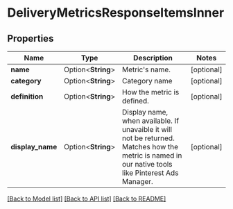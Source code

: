 # DeliveryMetricsResponseItemsInner

## Properties

Name | Type | Description | Notes
------------ | ------------- | ------------- | -------------
**name** | Option<**String**> | Metric's name. | [optional]
**category** | Option<**String**> | Category name | [optional]
**definition** | Option<**String**> | How the metric is defined. | [optional]
**display_name** | Option<**String**> | Display name, when available. If unavaible it will not be returned. Matches how the metric is named in our native tools like Pinterest Ads Manager. | [optional]

[[Back to Model list]](../README.md#documentation-for-models) [[Back to API list]](../README.md#documentation-for-api-endpoints) [[Back to README]](../README.md)


